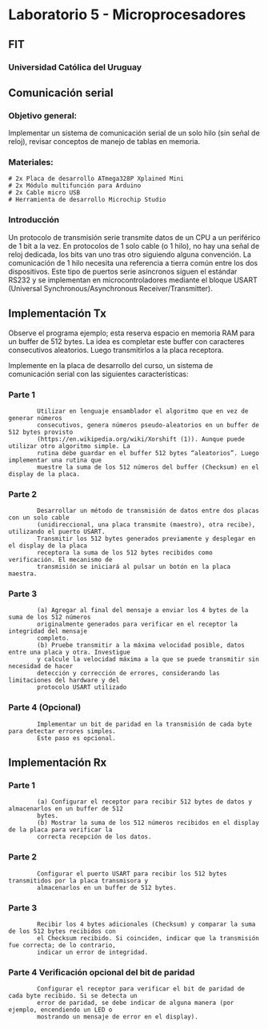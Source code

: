 # Laboratorio 5 - Microprocesadores
## FIT
### Universidad Católica del Uruguay

## Comunicación serial
### Objetivo general:
Implementar un sistema de comunicación serial de un solo hilo (sin señal de reloj), revisar conceptos
de manejo de tablas en memoria.
### Materiales:
    # 2x Placa de desarrollo ATmega328P Xplained Mini
    # 2x Módulo multifunción para Arduino
    # 2x Cable micro USB
    # Herramienta de desarrollo Microchip Studio
### Introducción
Un protocolo de transmisión serie transmite datos de un CPU a un periférico de 1 bit a la vez. En
protocolos de 1 solo cable (o 1 hilo), no hay una señal de reloj dedicada, los bits van uno tras otro
siguiendo alguna convención. La comunicación de 1 hilo necesita una referencia a tierra común
entre los dos dispositivos. Este tipo de puertos serie asíncronos siguen el estándar RS232 y se
implementan en microcontroladores mediante el bloque USART (Universal
Synchronous/Asynchronous Receiver/Transmitter).

## Implementación Tx
Observe el programa ejemplo; esta reserva espacio en memoria RAM para un buffer de 512 bytes.
La idea es completar este buffer con caracteres consecutivos aleatorios. Luego transmitirlos a la
placa receptora.

Implemente en la placa de desarrollo del curso, un sistema de comunicación serial con las siguientes
características: 
###     Parte 1
            Utilizar en lenguaje ensamblador el algoritmo que en vez de generar números
            consecutivos, genera números pseudo-aleatorios en un buffer de 512 bytes provisto
            (https://en.wikipedia.org/wiki/Xorshift (1)). Aunque puede utilizar otro algoritmo simple. La
            rutina debe guardar en el buffer 512 bytes “aleatorios”. Luego implementar una rutina que
            muestre la suma de los 512 números del buffer (Checksum) en el display de la placa. 

###     Parte 2
            Desarrollar un método de transmisión de datos entre dos placas con un solo cable
            (unidireccional, una placa transmite (maestro), otra recibe), utilizando el puerto USART.
            Transmitir los 512 bytes generados previamente y desplegar en el display de la placa
            receptora la suma de los 512 bytes recibidos como verificación. El mecanismo de
            transmisión se iniciará al pulsar un botón en la placa maestra. 

###     Parte 3
            (a) Agregar al final del mensaje a enviar los 4 bytes de la suma de los 512 números
            originalmente generados para verificar en el receptor la integridad del mensaje
            completo.
            (b) Pruebe transmitir a la máxima velocidad posible, datos entre una placa y otra. Investigue
            y calcule la velocidad máxima a la que se puede transmitir sin necesidad de hacer
            detección y corrección de errores, considerando las limitaciones del hardware y del
            protocolo USART utilizado

###     Parte 4 (Opcional)
            Implementar un bit de paridad en la transmisión de cada byte para detectar errores simples.
            Este paso es opcional. 

## Implementación Rx
###     Parte 1
            (a) Configurar el receptor para recibir 512 bytes de datos y almacenarlos en un buffer de 512
            bytes.
            (b) Mostrar la suma de los 512 números recibidos en el display de la placa para verificar la
            correcta recepción de los datos.

###     Parte 2
            Configurar el puerto USART para recibir los 512 bytes transmitidos por la placa transmisora y
            almacenarlos en un buffer de 512 bytes.

###     Parte 3
            Recibir los 4 bytes adicionales (Checksum) y comparar la suma de los 512 bytes recibidos con
            el Checksum recibido. Si coinciden, indicar que la transmisión fue correcta; de lo contrario,
            indicar un error de integridad.
###     Parte 4 Verificación opcional del bit de paridad
            Configurar el receptor para verificar el bit de paridad de cada byte recibido. Si se detecta un
            error de paridad, se debe indicar de alguna manera (por ejemplo, encendiendo un LED o
            mostrando un mensaje de error en el display).